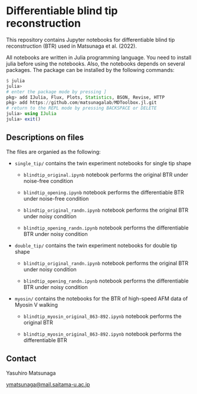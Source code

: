 # Differentiable blind tip reconstruction

This repository contains Jupyter notebooks for differentiable blind tip reconstruction (BTR) used in Matsunaga et al. (2022). 

All notebooks are written in Julia programming language. You need to install julia before using the notebooks. 
Also, the notebooks depends on several packages. The package can be installed by the following commands:

```julia
$ julia
julia> 
# enter the package mode by pressing ]
pkg> add IJulia, Flux, Plots, Statistics, BSON, Revise, HTTP
pkg> add https://github.com/matsunagalab/MDToolbox.jl.git
# return to the REPL mode by pressing BACKSPACE or DELETE
julia> using IJulia
julia> exit()
```

## Descriptions on files

The files are organied as the following:

- `single_tip/` contains the twin experiment notebooks for single tip shape

  - `blindtip_original.ipynb` notebook performs the original BTR under noise-free condition
 
  - `blindtip_opening.ipynb` notebook performs the differentiable BTR under noise-free condition

  - `blindtip_original_randn.ipynb` notebook performs the original BTR under noisy condition
 
  - `blindtip_opening_randn.ipynb` notebook performs the differentiable BTR under noisy condition

- `double_tip/` contains the twin experiment notebooks for double tip shape

  - `blindtip_original_randn.ipynb` notebook performs the original BTR under noisy condition
 
  - `blindtip_opening_randn.ipynb` notebook performs the differentiable BTR under noisy condition

- `myosin/` contains the notebooks for the BTR of high-speed AFM data of Myosin V walking

  - `blindtip_myosin_original_863-892.ipynb` notebook performs the original BTR
 
  - `blindtip_myosin_original_863-892.ipynb` notebook performs the differentiable BTR
 
## Contact

Yasuhiro Matsunaga

ymatsunaga@mail.saitama-u.ac.jp


